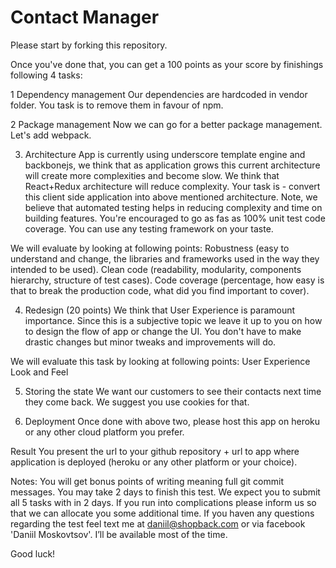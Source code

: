 Contact Manager
========================

Please start by forking this repository.

Once you've done that, you can get a 100 points as your score by finishings following 4 tasks:

1 Dependency management
Our dependencies are hardcoded in vendor folder. You task is to remove them in favour of npm.

2 Package management
Now we can go for a better package management. Let's add webpack.

3. Architecture
App is currently using underscore template engine and backbonejs, we think that as application grows this current architecture will create more complexities and become slow. We think that React+Redux architecture will reduce complexity.
Your task is - convert this client side application into above mentioned architecture. Note, we believe that automated testing helps in reducing complexity and time on building features. You're encouraged to go as fas as 100% unit test code coverage. You can use any testing framework on your taste.

We will evaluate by looking at following points:
Robustness (easy to understand and change, the libraries and frameworks used in the way they intended to be used).
Clean code (readability, modularity, components hierarchy, structure of test cases).
Code coverage (percentage, how easy is that to break the production code, what did you find important to cover).

4. Redesign (20 points)
We think that User Experience is paramount importance. Since this is a subjective topic we leave it up to you on how to design the flow of app or change the UI. You don't have to make drastic changes but minor tweaks and improvements will do.

We will evaluate this task by looking at following points:
User Experience
Look and Feel

5. Storing the state
We want our customers to see their contacts next time they come back. We suggest you use cookies for that.

6. Deployment
Once done with above two, please host this app on heroku or any other cloud platform you prefer.

Result
You present the url to your github repository + url to app where application is deployed (heroku or any other platform or your choice).

Notes:
You will get bonus points of writing meaning full git commit messages.
You may take 2 days to finish this test. We expect you to submit all 5 tasks with in 2 days. If you run into complications please inform us so that we can allocate you some additional time.
If you haven any questions regarding the test feel text me at daniil@shopback.com or via facebook 'Daniil Moskovtsov'. I’ll be available most of the time.

Good luck!
